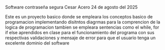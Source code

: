 Software contraseña segura
Cesar Acero
24 de agosto del 2025

Este es un proyecto basico donde se empleara los conceptos basico de programacion implementando disitntos diagrmas para la comprencion de la logica de programacion 
tambien se empleara sentencias como el while, for if else aprendidos en clase para el funcionamiento del programa con sus respectivas validaciones y mensaje de error para 
que el usuario tenga un excelente dominio del software
